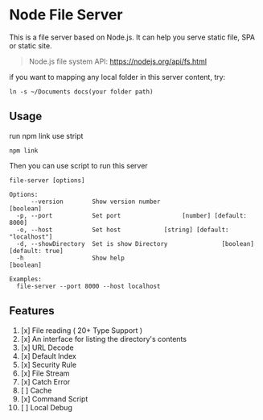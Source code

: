 # Node File Server
This is a file server based on Node.js. It can help you serve static file, SPA or static site.

> Node.js file system API: https://nodejs.org/api/fs.html

if you want to mapping any local folder in this server content, try:
```
ln -s ~/Documents docs(your folder path)  
```
## Usage
run npm link use stript
```
npm link
```
Then you can use script to run this server
```
file-server [options]

Options:
      --version        Show version number                             [boolean]
  -p, --port           Set port                 [number] [default: 8000]
  -o, --host           Set host            [string] [default: "localhost"]
  -d, --showDirectory  Set is show Directory               [boolean] [default: true]
  -h                   Show help                                       [boolean]

Examples:
  file-server --port 8000 --host localhost
```

## Features
1. [x] File reading ( 20+ Type Support )
1. [x] An interface for listing the directory's contents
1. [x] URL Decode
1. [x] Default Index
1. [x] Security Rule
1. [x] File Stream
1. [x] Catch Error
1. [ ] Cache
1. [x] Command Script
1. [ ] Local Debug